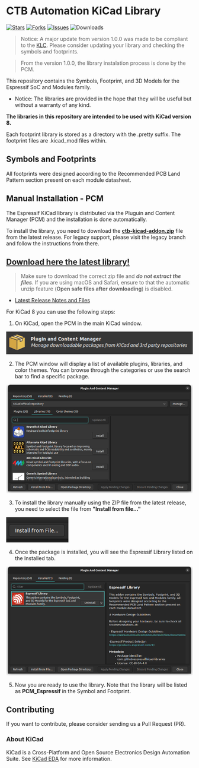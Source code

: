 # CTB Automation KiCad Library

[![Stars](https://img.shields.io/github/stars/ctbautomation/kicad-libraries)](https://github.com/ctbautomation/kicad-libraries/stargazers)
[![Forks](https://img.shields.io/github/forks/ctbautomation/kicad-libraries)](https://github.com/ctbautomation/kicad-libraries/network)
[![Issues](https://img.shields.io/github/issues/ctbautomation/kicad-libraries)](https://github.com/ctbautomation/kicad-libraries/issues)
![Downloads](https://img.shields.io/github/downloads/ctbautomation/kicad-libraries/total?style=flat-square)

> Notice: A major update from version 1.0.0 was made to be compliant to the [KLC](https://klc.kicad.org/). Please consider updating your library and checking the symbols and footprints.

> From the version 1.0.0, the library instalation process is done by the PCM.

This repository contains the Symbols, Footprint, and 3D Models for the Espressif SoC and Modules family.


* Notice: The libraries are provided in the hope that they will be useful but without a warranty of any kind.

**The libraries in this repository are intended to be used with KiCad version 8.**

Each footprint library is stored as a directory with the .pretty suffix. The footprint files are .kicad_mod files within.

## Symbols and Footprints

All footprints were designed according to the Recommended PCB Land Pattern section present on each module datasheet.


## Manual Installation - PCM

The Espressif KiCad library is distributed via the Pluguin and Content Manager (PCM) and the installation is done automatically.

To install the library, you need to download the **[ctb-kicad-addon.zip](https://github.com/ctbautomation/kicad-libraries/releases/latest/download/ctb-kicad-addon.zip)** file from the latest release. For legacy support, please visit the legacy branch and follow the instructions from there.

## [Download here the latest library!](https://github.com/ctbautomation/kicad-libraries/releases/latest/download/ctbautomation-kicad-addon.zip)

> Make sure to download the correct zip file and ***do not extract the files***. If you are using macOS and Safari, ensure to that the automatic unzip feature (**Open safe files after downloading**) is disabled.

* [Latest Release Notes and Files](https://github.com/ctbautomation/kicad-libraries/releases/latest)

For KiCad 8 you can use the following steps:

1. On KiCad, open the PCM in the main KiCad window.

![First Step](docs/pcm_install_step-1.png)

2. The PCM window will display a list of available plugins, libraries, and color themes. You can browse through the categories or use the search bar to find a specific package.

![First Step](docs/pcm_install_step-2.png)

3. To install the library manually using the ZIP file from the latest release, you need to select the file from **"Install from file..."**

![First Step](docs/pcm_install_step-3.png)

4. Once the package is installed, you will see the Espressif Library listed on the Installed tab.

![First Step](docs/pcm_install_step-4.png)

5. Now you are ready to use the library. Note that the library will be listed as **PCM_Espressif** in the Symbol and Footprint.

## Contributing

If you want to contribute, please consider sending us a Pull Request (PR).

### About KiCad

KiCad is a Cross-Platform and Open Source Electronics Design Automation Suite. See [KiCad EDA](https://kicad.org/) for more information.
